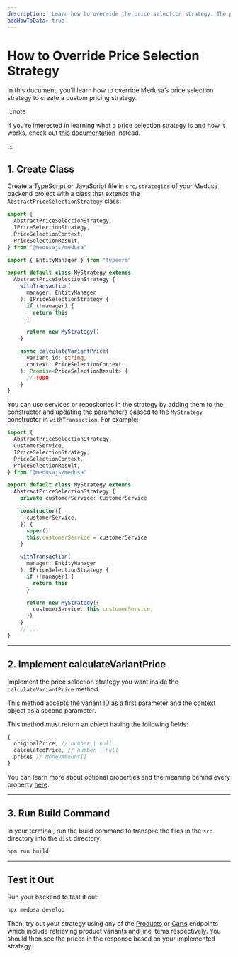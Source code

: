 ```yaml
---
description: 'Learn how to override the price selection strategy. The price selection strategy is used to determine the best price based on a specific context.'
addHowToData: true
---
```


# How to Override Price Selection Strategy

In this document, you’ll learn how to override Medusa’s price selection strategy to create a custom pricing strategy.

:::note

If you’re interested in learning what a price selection strategy is and how it works, check out [this documentation](../price-selection-strategy.md) instead.

:::

## 1. Create Class

Create a TypeScript or JavaScript file in `src/strategies` of your Medusa backend project with a class that extends the `AbstractPriceSelectionStrategy` class:

```ts title=src/strategies/price.ts
import { 
  AbstractPriceSelectionStrategy, 
  IPriceSelectionStrategy, 
  PriceSelectionContext, 
  PriceSelectionResult,
} from "@medusajs/medusa"

import { EntityManager } from "typeorm"

export default class MyStrategy extends 
  AbstractPriceSelectionStrategy {
    withTransaction(
      manager: EntityManager
    ): IPriceSelectionStrategy {
      if (!manager) {
        return this
      }

      return new MyStrategy()
    }

    async calculateVariantPrice(
      variant_id: string,
      context: PriceSelectionContext
    ): Promise<PriceSelectionResult> {
      // TODO
    }
}
```

You can use services or repositories in the strategy by adding them to the constructor and updating the parameters passed to the `MyStrategy` constructor in `withTransaction`. For example:

```ts
import { 
  AbstractPriceSelectionStrategy, 
  CustomerService, 
  IPriceSelectionStrategy, 
  PriceSelectionContext, 
  PriceSelectionResult, 
} from "@medusajs/medusa"

export default class MyStrategy extends 
  AbstractPriceSelectionStrategy {
    private customerService: CustomerService

    constructor({
      customerService,
    }) {
      super()
      this.customerService = customerService
    }

    withTransaction(
      manager: EntityManager
    ): IPriceSelectionStrategy {
      if (!manager) {
        return this
      }

      return new MyStrategy({
        customerService: this.customerService,
      })
    }
    // ...
}
```

---

## 2. Implement calculateVariantPrice

Implement the price selection strategy you want inside the `calculateVariantPrice` method.

This method accepts the variant ID as a first parameter and the [context](../price-selection-strategy.md#context-object) object as a second parameter.

This method must return an object having the following fields:

```ts noReport
{
  originalPrice, // number | null
  calculatedPrice, // number | null
  prices // MoneyAmount[]
}
```

You can learn more about optional properties and the meaning behind every property [here](../price-selection-strategy.md#calculatevariantprice-method).

---

## 3. Run Build Command

In your terminal, run the build command to transpile the files in the `src` directory into the `dist` directory:

```bash npm2yarn
npm run build
```

---

## Test it Out

Run your backend to test it out:

```bash npm2yarn
npx medusa develop
```

Then, try out your strategy using any of the [Products](https://docs.medusajs.com/api/store/#tag/Product) or [Carts](https://docs.medusajs.com/api/store/#tag/Cart) endpoints which include retrieving product variants and line items respectively. You should then see the prices in the response based on your implemented strategy.

